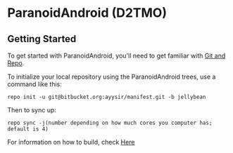 ParanoidAndroid (D2TMO)
===============


Getting Started
---------------

To get started with ParanoidAndroid, you'll need to get
familiar with [Git and Repo](http://source.android.com/download/using-repo).

To initialize your local repository using the ParanoidAndroid trees, use a command like this:

    repo init -u git@bitbucket.org:ayysir/manifest.git -b jellybean

Then to sync up:

    repo sync -j(number depending on how much cores you computer has; default is 4)

For information on how to build, check [Here](https://github.com/ParanoidAndroid/paranoid)
